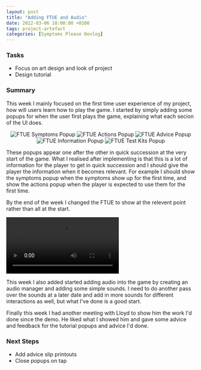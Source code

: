 ```yaml
---
layout: post
title: "Adding FTUE and Audio"
date: 2022-03-06 18:00:00 +0100
tags: project-artefact
categories: [Symptoms Please Devlog]
---
```


### Tasks
- Focus on art design and look of project
- Design tutorial

### Summary
This week I mainly focused on the first time user experience of my project, how will users learn how to play the game. I started by simply adding some popups for when the user first plays the game, explaining what each secion of the UI does.

<p align="center">
  <img src="{{site.baseurl}}/assets/SymptomsPlease/ftue-symptoms.png" alt="FTUE Symptoms Popup"/>
  <img src="{{site.baseurl}}/assets/SymptomsPlease/ftue-actions.png" alt="FTUE Actions Popup"/>
  <img src="{{site.baseurl}}/assets/SymptomsPlease/ftue-advice.png" alt="FTUE Advice Popup"/>
  <img src="{{site.baseurl}}/assets/SymptomsPlease/ftue-information.png" alt="FTUE Information Popup"/>
  <img src="{{site.baseurl}}/assets/SymptomsPlease/ftue-test-kits.png" alt="FTUE Test Kits Popup"/>
</p>

These popups appear one after the other in quick succession at the very start of the game. What I realised after implementing is that this is a lot of information for the player to get in quick succession and I should give the player the information when it becomes relevant. For example I should show the symptoms popup when the symptoms show up for the first time, and show the actions popup when the player is expected to use them for the first time. 

By the end of the week I changed the FTUE to show at the relevent point rather than all at the start.

<video controls>
  <source src="{{ site.baseurl }}/assets/SymptomsPlease/ftue-video.mp4" type="video/mp4">
</video>

This week I also added started adding audio into the game by creating an audio manager and adding some simple sounds. I need to do another pass over the sounds at a later date and add in more sounds for different interactions as well, but what I've done is a good start.

Finally this week I had another meeting with Lloyd to show him the work I'd done since the demo. He liked what I showed him and gave some advice and feedback for the tutorial popups and advice I'd done. 

### Next Steps
- Add advice slip printouts
- Close popups on tap